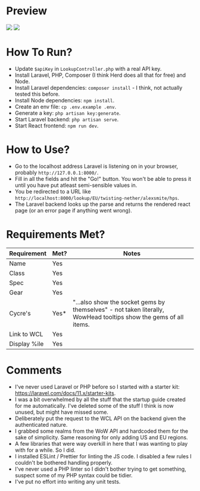 # Preview

![](https://i.imgur.com/aBViu4I.png)
![](https://i.imgur.com/QhCcgkK.png)

# How To Run?
- Update `$apiKey` in `LookupController.php` with a real API key.
- Install Laravel, PHP, Composer (I think Herd does all that for free) and Node.
- Install Laravel dependencies: `composer install` - I think, not actually tested this before.
- Install Node dependencies: `npm install`.
- Create an env file: `cp .env.example .env`.
- Generate a key: `php artisan key:generate`.
- Start Laravel backend: `php artisan serve`.
- Start React frontend: `npm run dev`.


# How to Use?
- Go to the localhost address Laravel is listening on in your browser, probably `http://127.0.0.1:8000/`.
- Fill in all the fields and hit the "Go!" button. You won't be able to press it until you have put atleast semi-sensible values in.
- You be redirected to a URL like `http://localhost:8000/lookup/EU/twisting-nether/alexsmite/hps`. 
- The Laravel backend looks up the parse and returns the rendered react page (or an error page if anything went wrong).

# Requirements Met?
| Requirement | Met? | Notes |
|----------|----------|----------|
| Name   | Yes   |   |
| Class   | Yes   |    |
| Spec   | Yes   |    |
| Gear   | Yes   |    |
| Cycre's   | Yes*   |  "...also show the socket gems by themselves" - not taken literally, WowHead tooltips show the gems of all items.  |
| Link to WCL   | Yes   |    |
| Display %ile   | Yes   |    |

# Comments
- I've never used Laravel or PHP before so I started with a starter kit: https://laravel.com/docs/11.x/starter-kits.
- I was a bit overwhelmed by all the stuff that the startup guide created for me automatically. I've deleted some of the stuff I think is now unused, but might have missed some.
- Deliberately put the request to the WCL API on the backend given the authenticated nature.
- I grabbed some realms from the WoW API and hardcoded them for the sake of simplicity. Same reasoning for only adding US and EU regions.
- A few libraries that were way overkill in here that I was wanting to play with for a while. So I did. 
- I installed ESLint / Prettier for linting the JS code. I disabled a few rules I couldn't be bothered handling properly.
- I've never used a PHP linter so I didn't bother trying to get something, suspect some of my PHP syntax could be tidier.
- I've put no effort into writing any unit tests. 